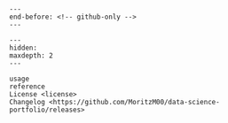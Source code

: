 ```{include} ../README.md
---
end-before: <!-- github-only -->
---
```

```{toctree}
---
hidden:
maxdepth: 2
---

usage
reference
License <license>
Changelog <https://github.com/MoritzM00/data-science-portfolio/releases>
```
